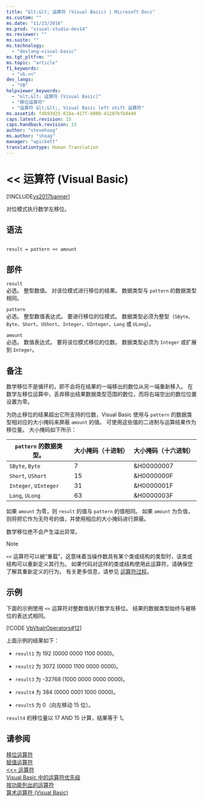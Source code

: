 ```yaml
---
title: "&lt;&lt; 运算符 (Visual Basic) | Microsoft Docs"
ms.custom: ""
ms.date: "11/23/2016"
ms.prod: "visual-studio-dev14"
ms.reviewer: ""
ms.suite: ""
ms.technology: 
  - "devlang-visual-basic"
ms.tgt_pltfrm: ""
ms.topic: "article"
f1_keywords: 
  - "vb.<<"
dev_langs: 
  - "VB"
helpviewer_keywords: 
  - "&lt;&lt; 运算符 [Visual Basic]"
  - "移位运算符"
  - "运算符 &lt;&lt;, Visual Basic left shift 运算符"
ms.assetid: fdb93d25-81ba-417f-b808-41207bfb8440
caps.latest.revision: 15
caps.handback.revision: 15
author: "stevehoag"
ms.author: "shoag"
manager: "wpickett"
translationtype: Human Translation
---
```

# &lt;&lt; 运算符 (Visual Basic)
[!INCLUDE[vs2017banner](../../../csharp/includes/vs2017banner.md)]

对位模式执行数学左移位。  
  
## 语法  
  
```  
  
result = pattern << amount  
```  
  
## 部件  
 `result`  
 必选。  整型数值。  对该位模式进行移位的结果。  数据类型与 `pattern` 的数据类型相同。  
  
 `pattern`  
 必选。  整型数值表达式。  要进行移位的位模式。  数据类型必须为整型（`SByte`、`Byte`、`Short`、`UShort`、`Integer`、`UInteger`、`Long` 或 `ULong`）。  
  
 `amount`  
 必选。  数值表达式。  要将该位模式移位的位数。  数据类型必须为 `Integer` 或扩展到 `Integer`。  
  
## 备注  
 数学移位不是循环的，即不会将在结果的一端移出的数位从另一端重新移入。  在数学左移位运算中，丢弃移出结果数据类型范围的数位，而将右端空出的数位位置设置为零。  
  
 为防止移位的结果超出它所支持的位数，Visual Basic 使用与 `pattern` 的数据类型相对应的大小掩码来屏蔽 `amount` 的值。  可使用这些值的二进制与运算结果作为移位量。  大小掩码如下所示：  
  
|`pattern` 的数据类型。|大小掩码（十进制）|大小掩码（十六进制）|  
|----------------------|---------------|----------------|  
|`SByte`, `Byte`|7|&H00000007|  
|`Short`, `UShort`|15|&H0000000F|  
|`Integer`, `UInteger`|31|&H0000001F|  
|`Long`, `ULong`|63|&H0000003F|  
  
 如果 `amount` 为零，则 `result` 的值与 `pattern` 的值相同。  如果 `amount` 为负值，则将把它作为无符号的值，并使用相应的大小掩码进行屏蔽。  
  
 数学移位绝不会产生溢出异常。  
  
> [!NOTE]
>  `<<` 运算符可以被“重载”，这意味着当操作数具有某个类或结构的类型时，该类或结构可以重新定义其行为。  如果代码对这样的类或结构使用此运算符，请确保您了解其重新定义的行为。  有关更多信息，请参见 [运算符过程](../../../visual-basic/programming-guide/language-features/procedures/operator-procedures.md)。  
  
## 示例  
 下面的示例使用 `<<` 运算符对整数值执行数学左移位。  结果的数据类型始终与被移位的表达式相同。  
  
 [!CODE [VbVbalrOperators#12](../CodeSnippet/VS_Snippets_VBCSharp/VbVbalrOperators#12)]  
  
 上面示例的结果如下：  
  
-   `result1` 为 192 \(0000 0000 1100 0000\)。  
  
-   `result2` 为 3072 \(0000 1100 0000 0000\)。  
  
-   `result3` 为 \-32768 \(1000 0000 0000 0000\)。  
  
-   `result4` 为 384 \(0000 0001 1000 0000\)。  
  
-   `result5` 为 0（向左移动 15 位）。  
  
 `result4` 的移位量以 17 AND 15 计算，结果等于 1。  
  
## 请参阅  
 [移位运算符](../../../visual-basic/language-reference/operators/bit-shift-operators.md)   
 [赋值运算符](../../../visual-basic/language-reference/operators/assignment-operators.md)   
 [\<\<\= 运算符](../../../visual-basic/language-reference/operators/left-shift-assignment-operator.md)   
 [Visual Basic 中的运算符优先级](../../../visual-basic/language-reference/operators/operator-precedence.md)   
 [按功能列出的运算符](../../../visual-basic/language-reference/operators/operators-listed-by-functionality.md)   
 [算术运算符 \(Visual Basic\)](../../../visual-basic/programming-guide/language-features/operators-and-expressions/arithmetic-operators.md)